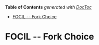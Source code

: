 <!-- START doctoc generated TOC please keep comment here to allow auto update -->
<!-- DON'T EDIT THIS SECTION, INSTEAD RE-RUN doctoc TO UPDATE -->
**Table of Contents**  *generated with [DocToc](https://github.com/thlorenz/doctoc)*

- [FOCIL -- Fork Choice](#focil----fork-choice)

<!-- END doctoc generated TOC please keep comment here to allow auto update -->

# FOCIL -- Fork Choice


